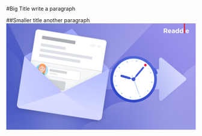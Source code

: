 #Big Title
write a paragraph

##Smaller title
another paragraph
![Image](images/image.png)












